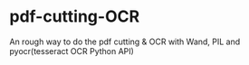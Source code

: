 # pdf-cutting-OCR
An rough way to do the pdf cutting &amp; OCR with Wand, PIL and pyocr(tesseract OCR Python API)
